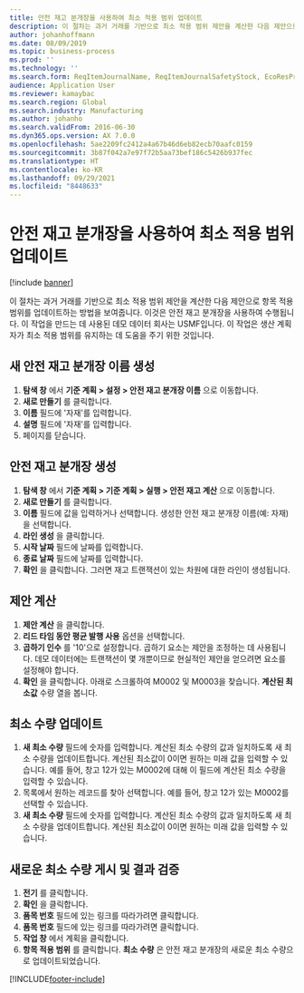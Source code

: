 ```yaml
---
title: 안전 재고 분개장을 사용하여 최소 적용 범위 업데이트
description: 이 절차는 과거 거래를 기반으로 최소 적용 범위 제안을 계산한 다음 제안으로 항목 적용 범위를 업데이트하는 방법을 보여줍니다.
author: johanhoffmann
ms.date: 08/09/2019
ms.topic: business-process
ms.prod: ''
ms.technology: ''
ms.search.form: ReqItemJournalName, ReqItemJournalSafetyStock, EcoResProductInformationDialog, EcoResProductDetailsExtended, ReqItemTable
audience: Application User
ms.reviewer: kamaybac
ms.search.region: Global
ms.search.industry: Manufacturing
ms.author: johanho
ms.search.validFrom: 2016-06-30
ms.dyn365.ops.version: AX 7.0.0
ms.openlocfilehash: 5ae2209fc2412a4a67b46d6eb82ecb70aafc0159
ms.sourcegitcommit: 3b87f042a7e97f72b5aa73bef186c5426b937fec
ms.translationtype: HT
ms.contentlocale: ko-KR
ms.lasthandoff: 09/29/2021
ms.locfileid: "8448633"
---
```

# <a name="use-the-safety-stock-journal-to-update-minimum-coverage"></a>안전 재고 분개장을 사용하여 최소 적용 범위 업데이트

[!include [banner](../../includes/banner.md)]

이 절차는 과거 거래를 기반으로 최소 적용 범위 제안을 계산한 다음 제안으로 항목 적용 범위를 업데이트하는 방법을 보여줍니다. 이것은 안전 재고 분개장을 사용하여 수행됩니다. 이 작업을 만드는 데 사용된 데모 데이터 회사는 USMF입니다. 이 작업은 생산 계획자가 최소 적용 범위를 유지하는 데 도움을 주기 위한 것입니다.


## <a name="create-a-new-safety-stock-journal-name"></a>새 안전 재고 분개장 이름 생성
1. **탐색 창** 에서 **기준 계획 > 설정 > 안전 재고 분개장 이름** 으로 이동합니다.
2. **새로 만들기** 를 클릭합니다.
3. **이름** 필드에 '자재'를 입력합니다.
4. **설명** 필드에 '자재'를 입력합니다.
5. 페이지를 닫습니다.

## <a name="create-a-safety-stock-journal"></a>안전 재고 분개장 생성
1. **탐색 창** 에서 **기준 계획 > 기준 계획 > 실행 > 안전 재고 계산** 으로 이동합니다.
2. **새로 만들기** 를 클릭합니다.
3. **이름** 필드에 값을 입력하거나 선택합니다. 생성한 안전 재고 분개장 이름(예: 자재)을 선택합니다.  
4. **라인 생성** 을 클릭합니다.
5. **시작 날짜** 필드에 날짜를 입력합니다.  
6. **종료 날짜** 필드에 날짜를 입력합니다.
7. **확인** 을 클릭합니다. 그러면 재고 트랜잭션이 있는 차원에 대한 라인이 생성됩니다.  

## <a name="calculate-proposal"></a>제안 계산
1. **제안 계산** 을 클릭합니다.
2. **리드 타임 동안 평균 발행 사용** 옵션을 선택합니다.
3. **곱하기 인수** 를 '10'으로 설정합니다. 곱하기 요소는 제안을 조정하는 데 사용됩니다. 데모 데이터에는 트랜잭션이 몇 개뿐이므로 현실적인 제안을 얻으려면 요소를 설정해야 합니다.  
4. **확인** 을 클릭합니다. 아래로 스크롤하여 M0002 및 M0003을 찾습니다. **계산된 최소값** 수량 열을 봅니다.   

## <a name="update-minimum-quantity"></a>최소 수량 업데이트
1. **새 최소 수량** 필드에 숫자를 입력합니다. 계산된 최소 수량의 값과 일치하도록 새 최소 수량을 업데이트합니다. 계산된 최소값이 0이면 원하는 미래 값을 입력할 수 있습니다. 예를 들어, 창고 12가 있는 M0002에 대해 이 필드에 계산된 최소 수량을 입력할 수 있습니다.  
2. 목록에서 원하는 레코드를 찾아 선택합니다. 예를 들어, 창고 12가 있는 M0002를 선택할 수 있습니다.  
3. **새 최소 수량** 필드에 숫자를 입력합니다. 계산된 최소 수량의 값과 일치하도록 새 최소 수량을 업데이트합니다. 계산된 최소값이 0이면 원하는 미래 값을 입력할 수 있습니다.  

## <a name="post-the-new-minimum-quantity-and-validate-the-result"></a>새로운 최소 수량 게시 및 결과 검증
1. **전기** 를 클릭합니다.
2. **확인** 을 클릭합니다.
3. **품목 번호** 필드에 있는 링크를 따라가려면 클릭합니다.
4. **품목 번호** 필드에 있는 링크를 따라가려면 클릭합니다.
5. **작업 창** 에서 계획을 클릭합니다.
6. **항목 적용 범위** 를 클릭합니다. **최소 수량** 은 안전 재고 분개장의 새로운 최소 수량으로 업데이트되었습니다.  



[!INCLUDE[footer-include](../../../includes/footer-banner.md)]